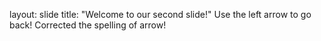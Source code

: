 layout: slide
title: "Welcome to our second slide!"
Use the left arrow to go back!
Corrected the spelling of arrow!
